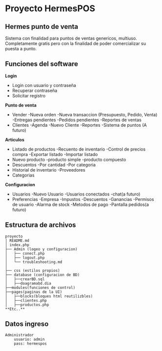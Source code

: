 # Proyecto HermesPOS

## Hermes punto de venta

Sistema con finalidad para puntos de ventas genericos, multiuso.
Completamente gratis pero con la finalidad de poder comercializar su puesta a punto.

## Funciones del software

**Login**
- Login con usuario y contraseña
- Recuperar contraseña
- Solicitar registro

**Punto de venta**
- Vender
    -Nueva orden
    -Nueva transaccion (Presupuesto, Pedido, Venta)
    -Entregas pendientes
    -Pedidos pendientes
    -Reportes de ventas
- Clientes
    -Agenda
    -Nuevo Cliente
    -Reportes
    -Sistema de puntos (A futuro)

**Articulos**
- Listado de productos
    -Recuento de inventario
    -Control de precios compra
    -Exportar listado
    -Importar listado
- Nuevo producto
    -producto simple
    -producto compuesto
- Descuentos
    -Por cantidad
    -Por categoria
- Historial de inventario
    -Proveedores
- Categorias
    
**Configuracion**
- Usuarios
    -Nuevo Usuario
    -Usuarios conectados
    -chat(a futuro)
- Preferencias
    -Empresa
    -Impustos
    -Descuentos
    -Ganancias
    -Permisos de usuario
    -Alarma de stock
    -Metodos de pago
    -Pantalla pedidos(a futuro)

## Estructura de archivos 
    proyecto
    │ README.md
    │ index.php 
    ├── Admin (logeo y configuracion)
    │   ├── conect.php
    │   ├── logout.php
    │   └── troubleshooting.md
    │
    ├── css (estilos propios)
    ├── database (configuracion de BD)
    │   ├──crearBD.sql
    │   ├──doagramabd.dia  
    ├──modules(funciones de control)
    ├──pages(paginas de la UI)
    │   ├──blocks(bloques html reutilizbles)
    │   ├──clientes.php
    │   ├──productos.php
    **Etc..**
## Datos ingreso

    Administrador
        usuario: admin
        pass: hermespos